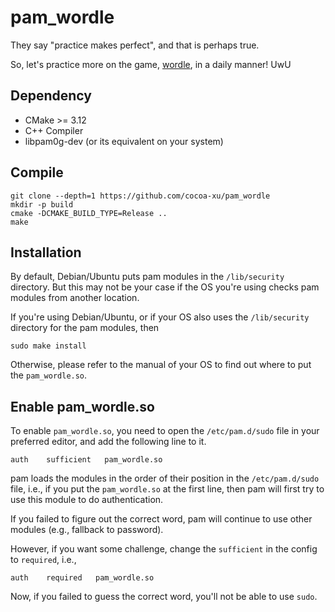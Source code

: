 # pam_wordle
They say "practice makes perfect", and that is perhaps true.

So, let's practice more on the game, [wordle](https://www.powerlanguage.co.uk/wordle/), in a daily manner! UwU

## Dependency
- CMake >= 3.12
- C++ Compiler
- libpam0g-dev (or its equivalent on your system)

## Compile
```shell
git clone --depth=1 https://github.com/cocoa-xu/pam_wordle
mkdir -p build
cmake -DCMAKE_BUILD_TYPE=Release ..
make
```

## Installation
By default, Debian/Ubuntu puts pam modules in the `/lib/security` directory. But this may not be your case if the OS 
you're using checks pam modules from another location.

If you're using Debian/Ubuntu, or if your OS also uses the `/lib/security` directory for the pam modules, then 
```shell
sudo make install
```

Otherwise, please refer to the manual of your OS to find out where to put the `pam_wordle.so`.

## Enable pam_wordle.so
To enable `pam_wordle.so`, you need to open the `/etc/pam.d/sudo` file in your preferred editor, and add the following
line to it.  
```shell
auth    sufficient   pam_wordle.so
```

pam loads the modules in the order of their position in the `/etc/pam.d/sudo` file, i.e., if you put the `pam_wordle.so`
at the first line, then pam will first try to use this module to do authentication. 

If you failed to figure out the correct word, pam will continue to use other modules (e.g., fallback to password).

However, if you want some challenge, change the `sufficient` in the config to `required`, i.e.,

```shell
auth    required   pam_wordle.so
```

Now, if you failed to guess the correct word, you'll not be able to use `sudo`.
